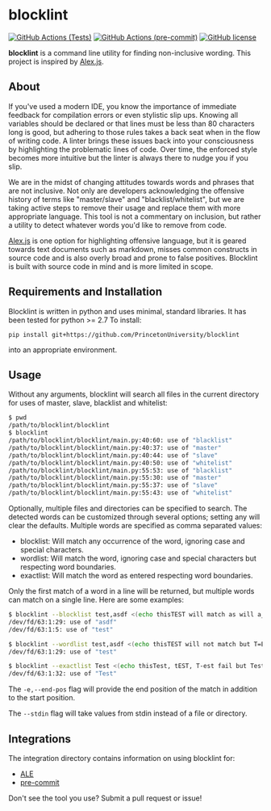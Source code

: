 # blocklint
[![GitHub Actions (Tests)](https://github.com/PrincetonUniversity/blocklint/workflows/ToxTests/badge.svg)](https://github.com/PrincetonUniversity/blocklint)
[![GitHub Actions (pre-commit)](https://github.com/PrincetonUniversity/blocklint/workflows/pre-commit/badge.svg)](https://github.com/PrincetonUniversity/blocklint)
[![GitHub license](https://img.shields.io/github/license/PrincetonUniversity/blocklint)](https://github.com/PrincetonUniversity/blocklint/blob/master/LICENSE)

**blocklint** is a command line utility for finding non-inclusive wording.
This project is inspired by [Alex.js](https://alexjs.com).

## About
If you've used a modern IDE, you know the importance of immediate feedback
for compilation errors or even stylistic slip ups.  Knowing all variables
should be declared or that lines must be less than 80 characters long is good,
but adhering to those rules takes a back seat when in the flow of writing
code.  A linter brings these issues back into your consciousness by
highlighting the problematic lines of code.  Over time, the enforced style
becomes more intuitive but the linter is always there to nudge you if you slip.

We are in the midst of changing attitudes towards words and phrases that are
not inclusive. Not only are developers acknowledging the offensive history of
terms like "master/slave" and "blacklist/whitelist", but we are taking active
steps to remove their usage and replace them with more appropriate language.
This tool is not a commentary on inclusion, but rather a utility to detect
whatever words you'd like to remove from code.

[Alex.js](https://alexjs.com) is one option for highlighting offensive language,
but it is geared towards text documents such as markdown, misses common
constructs in source code and is also overly broad and prone to false
positives.  Blocklint is built with source code in mind and is more limited
in scope.

## Requirements and Installation
Blocklint is written in python and uses minimal, standard libraries.  It has
been tested for python >= 2.7  To install:

```
pip install git+https://github.com/PrincetonUniversity/blocklint
```
into an appropriate environment.

## Usage
Without any arguments, blocklint will search all files in the current directory
for uses of master, slave, blacklist and whitelist:
```bash
$ pwd
/path/to/blocklint/blocklint
$ blocklint
/path/to/blocklint/blocklint/main.py:40:60: use of "blacklist"
/path/to/blocklint/blocklint/main.py:40:37: use of "master"
/path/to/blocklint/blocklint/main.py:40:44: use of "slave"
/path/to/blocklint/blocklint/main.py:40:50: use of "whitelist"
/path/to/blocklint/blocklint/main.py:55:53: use of "blacklist"
/path/to/blocklint/blocklint/main.py:55:30: use of "master"
/path/to/blocklint/blocklint/main.py:55:37: use of "slave"
/path/to/blocklint/blocklint/main.py:55:43: use of "whitelist"
```

Optionally, multiple files and directories can be specified to search.  The
detected words can be customized through several options; setting any will
clear the defaults.  Multiple words are specified as comma separated values:
 - blocklist: Will match any occurrence of the word, ignoring case and special
   characters.
 - wordlist: Will match the word, ignoring case and special characters but
   respecting word boundaries.
 - exactlist: Will match the word as entered respecting word boundaries.

Only the first match of a word in a line will be returned, but multiple words
can match on a single line.  Here are some examples:
```bash
$ blocklint --blocklist test,asdf <(echo thisTEST will match as will a_S-d:F)
/dev/fd/63:1:29: use of "asdf"
/dev/fd/63:1:5: use of "test"

$ blocklint --wordlist test,asdf <(echo thisTEST will not match but T=E-ST, will)
/dev/fd/63:1:29: use of "test"

$ blocklint --exactlist Test <(echo thisTest, tEST, T-est fail but Test! matches)
/dev/fd/63:1:32: use of "Test"
```
The `-e,--end-pos` flag will provide the end position of the match in addition
to the start position.

The `--stdin` flag will take values from stdin instead of a file or directory.

## Integrations
The integration directory contains information on using blocklint for:
- [ALE](https://github.com/dense-analysis/ale)
- [pre-commit](https://pre-commit.com/)

Don't see the tool you use?  Submit a pull request or issue!
